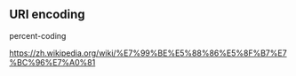 ## URI encoding

percent-coding

https://zh.wikipedia.org/wiki/%E7%99%BE%E5%88%86%E5%8F%B7%E7%BC%96%E7%A0%81